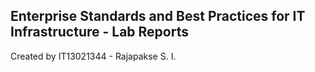 ## Enterprise Standards and Best Practices for IT Infrastructure - Lab Reports
Created by IT13021344 - Rajapakse S. I.
